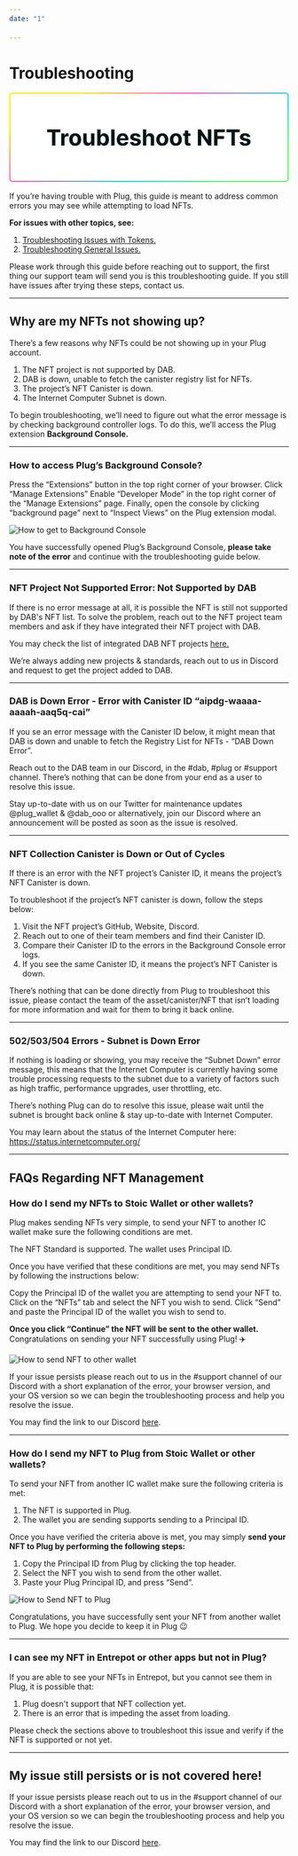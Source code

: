 ```yaml
---
date: "1"

---
```

# Troubleshooting

![](imgs/trob-nft.png)

If you’re having trouble with Plug, this guide is meant to address common errors you may see while attempting to load NFTs.

**For issues with other topics, see:**

1. [Troubleshooting Issues with Tokens.](https://docs.plugwallet.ooo/resources/troubleshooting-tokens/)
2. [Troubleshooting General Issues.](https://docs.plugwallet.ooo/resources/troubleshooting-general/)

Please work through this guide before reaching out to support, the first thing our support team will send you is this troubleshooting guide. If you still have issues after trying these steps, contact us.

---

## Why are my NFTs not showing up?

There’s a few reasons why NFTs could be not showing up in your Plug account. 

1. The NFT project is not supported by DAB.
2. DAB is down, unable to fetch the canister registry list for NFTs.  
3. The project’s NFT Canister is down.
4. The Internet Computer Subnet is down. 

To begin troubleshooting, we’ll need to figure out what the error message is by checking background controller logs. To do this, we’ll access the Plug extension **Background Console.**

---

### How to access Plug’s Background Console? 

Press the “Extensions” button in the top right corner of your browser. 
Click “Manage Extensions”
Enable “Developer Mode” in the top right corner of the “Manage Extensions” page. 
Finally, open the console by clicking “background page” next to “Inspect Views” on the Plug extension modal. 


![How to get to Background Console](https://storageapi2.fleek.co/fleek-team-bucket/TroubleshootingPlugResources/PlugBackgroundConsoleGIF.gif)

You have successfully opened Plug’s Background Console, **please take note of the error** and continue with the troubleshooting guide below. 

---

### NFT Project Not Supported Error: Not Supported by DAB

If there is no error message at all, it is possible the NFT is still not supported by DAB's NFT list. To solve the problem, reach out to the NFT project team members and ask if they have integrated their NFT project with DAB. 

You may check the list of integrated DAB NFT projects [here.](https://github.com/Psychedelic/dab/blob/main/registries/nft/list.json) 

We’re always adding new projects & standards, reach out to us in Discord and request to get the project added to DAB. 

---

### DAB is Down Error - Error with Canister ID “aipdg-waaaa-aaaah-aaq5q-cai” 

If you se an error message with the Canister ID below, it might mean that DAB is down and unable to fetch the Registry List for NFTs - “DAB Down Error”.

Reach out to the DAB team in our Discord, in the #dab, #plug or #support channel. There’s nothing that can be done from your end as a user to resolve this issue.

Stay up-to-date with us on our Twitter for maintenance updates @plug_wallet & @dab_ooo or alternatively, join our Discord where an announcement will be posted as soon as the issue is resolved.

---

### NFT Collection Canister is Down or Out of Cycles

If there is an error with the NFT project’s Canister ID, it means the project’s NFT Canister is down.

To troubleshoot if the project’s NFT canister is down, follow the steps below: 

1. Visit the NFT project’s GitHub, Website, Discord.
2. Reach out to one of their team members and find their Canister ID.
3. Compare their Canister ID to the errors in the Background Console error logs.
4. If you see the same Canister ID, it means the project’s NFT Canister is down. 

There’s nothing that can be done directly from Plug to troubleshoot this issue, please contact the team of the asset/canister/NFT that isn’t loading for more information and wait for them to bring it back online.

---

### 502/503/504 Errors - Subnet is Down Error

If nothing is loading or showing, you may receive the “Subnet Down” error message, this means that the Internet Computer is currently having some trouble processing requests to the subnet due to a variety of factors such as high traffic, performance upgrades, user throttling, etc.

There’s nothing Plug can do to resolve this issue, please wait until the subnet is brought back online & stay up-to-date with Internet Computer.

You may learn about the status of the Internet Computer here: 
https://status.internetcomputer.org/

---
## FAQs Regarding NFT Management

### How do I send my NFTs to Stoic Wallet or other wallets?
Plug makes sending NFTs very simple, to send your NFT to another IC wallet make sure the following conditions are met. 

The NFT Standard is supported. 
The wallet uses Principal ID. 

Once you have verified that these conditions are met, you may send NFTs by following the instructions below: 

Copy the Principal ID of the wallet you are attempting to send your NFT to. 
Click on the “NFTs” tab and select the NFT you wish to send. 
Click “Send” and paste the Principal ID of the wallet you wish to send to. 

**Once you click “Continue” the NFT will be sent to the other wallet.** Congratulations on sending your NFT successfully using Plug! ✈️

![How to send NFT to other wallet](https://storageapi2.fleek.co/fleek-team-bucket/TroubleshootingPlugResources/SendNFTtoStoicWalletGIF.gif)



If your issue persists please reach out to us in the #support channel of our Discord with a short explanation of the error, your browser version, and your OS version so we can begin the troubleshooting process and help you resolve the issue. 

You may find the link to our Discord [here](https://discord.gg/fleekhq). 

---

### How do I send my NFT to Plug from Stoic Wallet or other wallets? 
To send your NFT from another IC wallet make sure the following criteria is met:

1. The NFT is supported in Plug. 
2. The wallet you are sending supports sending to a Principal ID. 

Once you have verified the criteria above is met, you may simply **send your NFT to Plug by performing the following steps:**

1. Copy the Principal ID from Plug by clicking the top header. 
2. Select the NFT you wish to send from the other wallet. 
3. Paste your Plug Principal ID, and press “Send”.


![How to Send NFT to Plug](https://storageapi2.fleek.co/fleek-team-bucket/TroubleshootingPlugResources/SendNFTtoPlugGIF.gif)

Congratulations, you have successfully sent your NFT from another wallet to Plug. We hope you decide to keep it in Plug 😉

---

### I can see my NFT in Entrepot or other apps but not in Plug?

If you are able to see your NFTs in Entrepot, but you cannot see them in Plug, it is possible that:

1. Plug doesn't support that NFT collection yet.
2. There is an error that is impeding the asset from loading.

Please check the sections above to troubleshoot this issue and verify if the NFT is supported or not yet.

---

## My issue still persists or is not covered here!

If your issue persists please reach out to us in the #support channel of our Discord with a short explanation of the error, your browser version, and your OS version so we can begin the troubleshooting process and help you resolve the issue. 

You may find the link to our Discord [here](https://discord.gg/fleekhq).